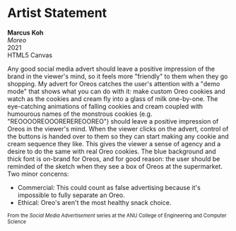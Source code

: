 # Artist Statement

__Marcus Koh__<br>
_Moreo_<br>
2021<br>
HTML5 Canvas

Any good social media advert should leave a positive impression of the brand in the viewer's mind, so it feels more "friendly" to them when they go shopping. My advert for Oreos catches the user's attention with a "demo mode" that shows what you can do with it: make custom Oreo cookies and watch as the cookies and cream fly into a glass of milk one-by-one. The eye-catching animations of falling cookies and cream coupled with humourous names of the monstrous cookies (e.g. "REOOOOREOOOREREREOOREO") should leave a positive impression of Oreos in the viewer's mind. When the viewer clicks on the advert, control of the buttons is handed over to them so they can start making any cookie and cream sequence they like. This gives the viewer a sense of agency and a desire to do the same with real Oreo cookies. The blue background and thick font is on-brand for Oreos, and for good reason: the user should be reminded of the sketch when they see a box of Oreos at the supermarket. Two minor concerns:

- Commercial: This could count as false advertising because it's impossible to fully separate an Oreo.
- Ethical: Oreo's aren't the most healthy snack choice.

<span style="font-size:0.8em">From the _Social Media Advertisement_ series at the ANU College of Engineering and Computer Science</span>